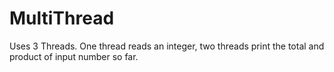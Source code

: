 # MultiThread
Uses 3 Threads. One thread reads an integer, two threads print the total and product of input number so far.
